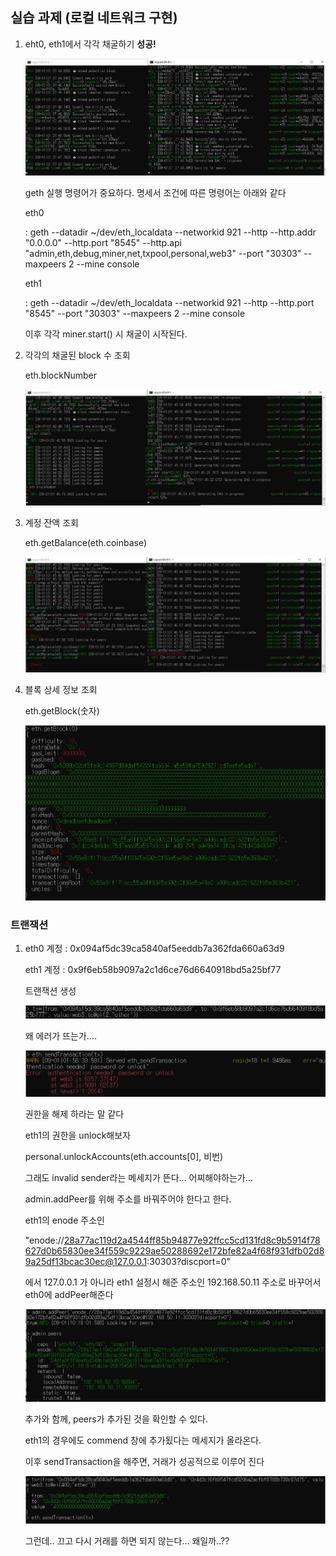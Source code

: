 

## 실습 과제 (로컬 네트워크 구현)

1. eht0, eth1에서 각각 채굴하기 **성공!**

   <img src="test.assets/image-20210901103910389.png" alt="image-20210901103910389" style="zoom: 67%;" />

   geth 실행 명령어가 중요하다. 명세서 조건에 따른 명령어는 아래와 같다

   eth0

   : geth --datadir ~/dev/eth_localdata --networkid 921 --http --http.addr "0.0.0.0" --http.port "8545" --http.api "admin,eth,debug,miner,net,txpool,personal,web3"  --port "30303" --maxpeers 2 --mine console

   eth1

   : geth --datadir ~/dev/eth_localdata --networkid 921 --http --http.port "8545" --port "30303" --maxpeers 2 --mine  console

   이후 각각 miner.start() 시 채굴이 시작된다.

2. 각각의 채굴된 block 수 조회

   eth.blockNumber

   <img src="test.assets/image-20210901104634902.png" alt="image-20210901104634902" style="zoom: 67%;" />

3. 계정 잔액 조회

   eth.getBalance(eth.coinbase)

   ![image-20210901104851033](test.assets/image-20210901104851033.png)

4. 블록 상세 정보 조회

   eth.getBlock(숫자)

   <img src="test.assets/image-20210901105031935.png" alt="image-20210901105031935" style="zoom:67%;" />

### 트랜잭션

1. eth0 계정 : 0x094af5dc39ca5840af5eeddb7a362fda660a63d9

   eth1 계정 : 0x9f6eb58b9097a2c1d6ce76d6640918bd5a25bf77

   트랜잭션 생성

   ![image-20210901105829093](test.assets/image-20210901105829093.png)

   왜 에러가 뜨는가....

   ![image-20210901111322857](test.assets/image-20210901111322857.png)

   권한을 해제 하라는 말 같다

   eth1의 권한을 unlock해보자

   personal.unlockAccounts(eth.accounts[0], 비번)

   그래도 invalid sender라는 메세지가 뜬다... 어찌해야하는가...
   
   admin.addPeer를 위해 주소를 바꿔주어야 한다고 한다.
   
   eth1의 enode 주소인 
   
   "enode://28a77ac119d2a4544ff85b94877e92ffcc5cd131fd8c9b5914f78627d0b65830ee34f559c9229ae50288692e172bfe82a4f68f931dfb02d89a25df13bcac30ec@127.0.0.1:30303?discport=0"
   
   에서 127.0.0.1 가 아니라 eth1 설정시 해준 주소인 192.168.50.11 주소로 바꾸어서 eth0에 addPeer해준다
   
   ![image-20210901193332118](2021-09-01[PJT2_SUB1].assets/image-20210901193332118.png)
   
   추가와 함께, peers가 추가된 것을 확인할 수 있다.
   
   eth1의 경우에도 commend 창에 추가됬다는 메세지가 올라온다.
   
   이후 sendTransaction을 해주면, 거래가 성공적으로 이루어 진다
   
   ![image-20210901193456222](2021-09-01[PJT2_SUB1].assets/image-20210901193456222.png)
   
   그런데.. 끄고 다시 거래를 하면 되지 않는다... 왜일까..??
